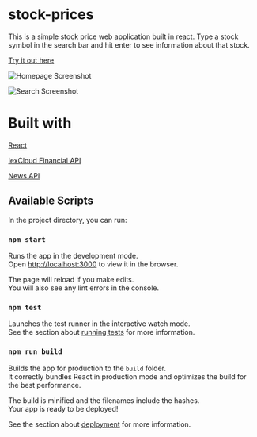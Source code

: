 # stock-prices

This is a simple stock price web application built in react. Type a stock symbol in the search bar and hit enter to see information about that stock.

[Try it out here](https://jaydenkwright.github.io/stock-prices/)

![Homepage Screenshot](https://i.imgur.com/7gfYADm.png)

![Search Screenshot](https://i.imgur.com/ANEJu8B.png)

# Built with

[React](https://reactjs.org)

[IexCloud Financial API](https://iexcloud.io)

[News API](https://newsapi.org)

## Available Scripts

In the project directory, you can run:

### `npm start`

Runs the app in the development mode.<br />
Open [http://localhost:3000](http://localhost:3000) to view it in the browser.

The page will reload if you make edits.<br />
You will also see any lint errors in the console.

### `npm test`

Launches the test runner in the interactive watch mode.<br />
See the section about [running tests](https://facebook.github.io/create-react-app/docs/running-tests) for more information.

### `npm run build`

Builds the app for production to the `build` folder.<br />
It correctly bundles React in production mode and optimizes the build for the best performance.

The build is minified and the filenames include the hashes.<br />
Your app is ready to be deployed!

See the section about [deployment](https://facebook.github.io/create-react-app/docs/deployment) for more information.
